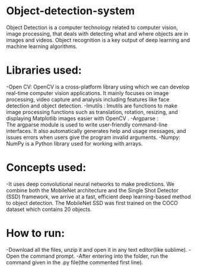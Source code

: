 # Object-detection-system

Object Detection is a computer technology related to computer vision, image processing, that deals with detecting what and where objects are in images and videos. Object recognition is a key output of deep learning and machine learning algorithms.

# Libraries used:
-Open CV:
 OpenCV is a cross-platform library using which we can develop real-time computer vision applications. It mainly focuses on image processing, video capture and analysis including   features like face detection and object detection.
-Imutils :
 Imutils are functions to make image processing functions such as translation, rotation, resizing, and displaying Matplotlib images easier with OpenCV .
-Argparse :
 The argparse module is used to write user-friendly command-line interfaces. It also automatically generates help and usage messages, and issues errors when users give the program   invalid arguments.
-Numpy:
 NumPy is a Python library used for working with arrays.
 
 # Concepts used:
 -It uses deep convolutional neural networks to make predictions.
 We combine both the MobileNet architecture and the Single Shot Detector (SSD) framework, we arrive at a fast, efficient deep learning-based method to object detection.
 The MobileNet SSD was first trained on the COCO dataset which contains 20 objects.

# How to run:
 -Download all the files, unzip it and open it in any text editor(like sublime).
 -Open the command prompt.
 -After entering into the folder, run the command given in the .py file(the commented first line).
